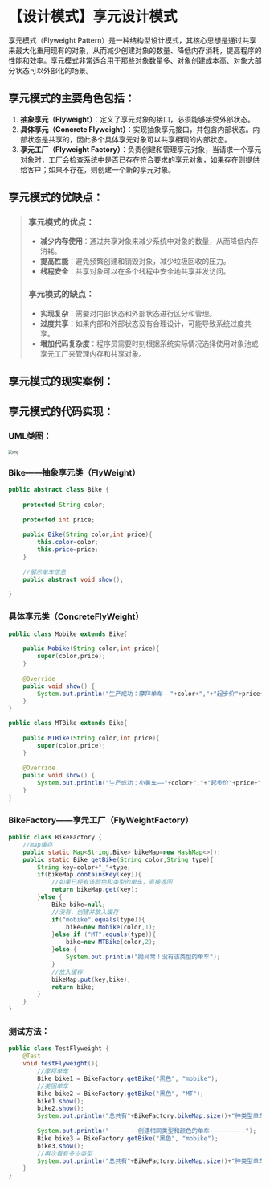 # 【设计模式】享元设计模式

享元模式（Flyweight Pattern）是一种结构型设计模式，其核心思想是通过共享来最大化重用现有的对象，从而减少创建对象的数量、降低内存消耗，提高程序的性能和效率。享元模式非常适合用于那些对象数量多、对象创建成本高、对象大部分状态可以外部化的场景。

## 享元模式的主要角色包括：

1. **抽象享元（Flyweight）**：定义了享元对象的接口，必须能够接受外部状态。
2. **具体享元（Concrete Flyweight）**：实现抽象享元接口，并包含内部状态。内部状态是共享的，因此多个具体享元对象可以共享相同的内部状态。
3. **享元工厂（Flyweight Factory）**：负责创建和管理享元对象，当请求一个享元对象时，工厂会检查系统中是否已存在符合要求的享元对象，如果存在则提供给客户；如果不存在，则创建一个新的享元对象。

## 享元模式的优缺点：

> ### 享元模式的优点：
>
> - **减少内存使用**：通过共享对象来减少系统中对象的数量，从而降低内存消耗。
> - **提高性能**：避免频繁创建和销毁对象，减少垃圾回收的压力。
> - **线程安全**：共享对象可以在多个线程中安全地共享并发访问。
>
> ### 享元模式的缺点：
>
> - **实现复杂**：需要对内部状态和外部状态进行区分和管理。
> - **过度共享**：如果内部和外部状态没有合理设计，可能导致系统过度共享。
> - **增加代码复杂度**：程序员需要时刻根据系统实际情况选择使用对象池或享元工厂来管理内存和共享对象。

## 享元模式的现实案例：







## 享元模式的代码实现：

### UML类图：

<img src="https://gitee.com/ForeverHamburger/picgo_imgs1/raw/master/202410162108587.png" alt="img" style="zoom:50%;" />

### Bike——抽象享元类（FlyWeight）

```java
public abstract class Bike {
 
    protected String color;
 
    protected int price;
 
    public Bike(String color,int price){
        this.color=color;
        this.price=price;
    }
 
    //展示单车信息
    public abstract void show();
 
}
```

### 具体享元类（ConcreteFlyWeight）

```java
public class Mobike extends Bike{
 
    public Mobike(String color,int price){
        super(color,price);
    }
 
    @Override
    public void show() {
        System.out.println("生产成功：摩拜单车——"+color+","+"起步价"+price+"元");
    }
}
```



```java
public class MTBike extends Bike{
 
    public MTBike(String color,int price){
        super(color,price);
    }
 
    @Override
    public void show() {
        System.out.println("生产成功：小黄车——"+color+","+"起步价"+price+"元");
    }
}
```

### BikeFactory——享元工厂（FlyWeightFactory）

```java
public class BikeFactory {
    //map缓存
    public static Map<String,Bike> bikeMap=new HashMap<>();
    public static Bike getBike(String color,String type){
        String key=color+"_"+type;
        if(bikeMap.containsKey(key)){
            //如果已经有该颜色和类型的单车，直接返回
            return bikeMap.get(key);
        }else {
            Bike bike=null;
            //没有，创建并放入缓存
            if("mobike".equals(type)){
                bike=new Mobike(color,1);
            }else if ("MT".equals(type)){
                bike=new MTBike(color,2);
            }else {
                System.out.println("抛异常！没有该类型的单车");
            }
            //放入缓存
            bikeMap.put(key,bike);
            return bike;
        }
    }
}
```



### 测试方法：

```java
public class TestFlyweight {
    @Test
    void testFlyweight(){
        //摩拜单车
        Bike bike1 = BikeFactory.getBike("黑色", "mobike");
        //美团单车
        Bike bike2 = BikeFactory.getBike("黑色", "MT");
        bike1.show();
        bike2.show();
        System.out.println("总共有"+BikeFactory.bikeMap.size()+"种类型单车");
 
        System.out.println("--------创建相同类型和颜色的单车----------");
        Bike bike3 = BikeFactory.getBike("黑色", "mobike");
        bike3.show();
        //再次看有多少类型
        System.out.println("总共有"+BikeFactory.bikeMap.size()+"种类型单车");
    }
}
```

